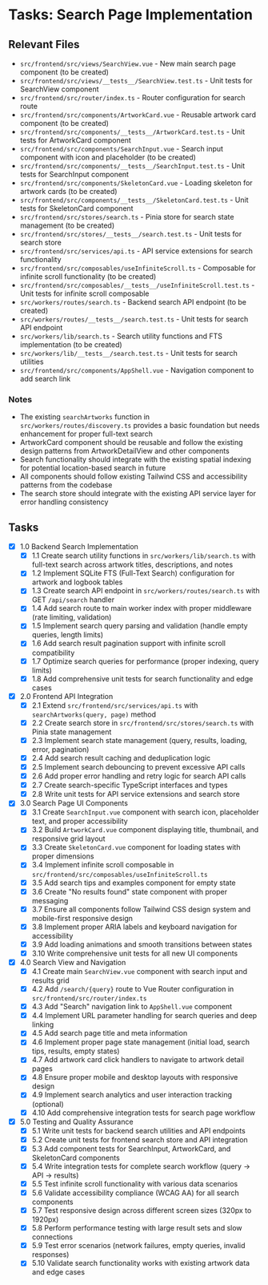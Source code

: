 # Tasks: Search Page Implementation

## Relevant Files

- `src/frontend/src/views/SearchView.vue` - New main search page component (to be created)
- `src/frontend/src/views/__tests__/SearchView.test.ts` - Unit tests for SearchView component
- `src/frontend/src/router/index.ts` - Router configuration for search route
- `src/frontend/src/components/ArtworkCard.vue` - Reusable artwork card component (to be created)
- `src/frontend/src/components/__tests__/ArtworkCard.test.ts` - Unit tests for ArtworkCard component
- `src/frontend/src/components/SearchInput.vue` - Search input component with icon and placeholder (to be created)
- `src/frontend/src/components/__tests__/SearchInput.test.ts` - Unit tests for SearchInput component
- `src/frontend/src/components/SkeletonCard.vue` - Loading skeleton for artwork cards (to be created)
- `src/frontend/src/components/__tests__/SkeletonCard.test.ts` - Unit tests for SkeletonCard component
- `src/frontend/src/stores/search.ts` - Pinia store for search state management (to be created)
- `src/frontend/src/stores/__tests__/search.test.ts` - Unit tests for search store
- `src/frontend/src/services/api.ts` - API service extensions for search functionality
- `src/frontend/src/composables/useInfiniteScroll.ts` - Composable for infinite scroll functionality (to be created)
- `src/frontend/src/composables/__tests__/useInfiniteScroll.test.ts` - Unit tests for infinite scroll composable
- `src/workers/routes/search.ts` - Backend search API endpoint (to be created)
- `src/workers/routes/__tests__/search.test.ts` - Unit tests for search API endpoint
- `src/workers/lib/search.ts` - Search utility functions and FTS implementation (to be created)
- `src/workers/lib/__tests__/search.test.ts` - Unit tests for search utilities
- `src/frontend/src/components/AppShell.vue` - Navigation component to add search link

### Notes

- The existing `searchArtworks` function in `src/workers/routes/discovery.ts` provides a basic foundation but needs enhancement for proper full-text search
- ArtworkCard component should be reusable and follow the existing design patterns from ArtworkDetailView and other components
- Search functionality should integrate with the existing spatial indexing for potential location-based search in future
- All components should follow existing Tailwind CSS and accessibility patterns from the codebase
- The search store should integrate with the existing API service layer for error handling consistency

## Tasks

- [x] 1.0 Backend Search Implementation
  - [x] 1.1 Create search utility functions in `src/workers/lib/search.ts` with full-text search across artwork titles, descriptions, and notes
  - [x] 1.2 Implement SQLite FTS (Full-Text Search) configuration for artwork and logbook tables
  - [x] 1.3 Create search API endpoint in `src/workers/routes/search.ts` with GET `/api/search` handler
  - [x] 1.4 Add search route to main worker index with proper middleware (rate limiting, validation)
  - [x] 1.5 Implement search query parsing and validation (handle empty queries, length limits)
  - [x] 1.6 Add search result pagination support with infinite scroll compatibility
  - [x] 1.7 Optimize search queries for performance (proper indexing, query limits)
  - [x] 1.8 Add comprehensive unit tests for search functionality and edge cases

- [x] 2.0 Frontend API Integration
  - [x] 2.1 Extend `src/frontend/src/services/api.ts` with `searchArtworks(query, page)` method
  - [x] 2.2 Create search store in `src/frontend/src/stores/search.ts` with Pinia state management
  - [x] 2.3 Implement search state management (query, results, loading, error, pagination)
  - [x] 2.4 Add search result caching and deduplication logic
  - [x] 2.5 Implement search debouncing to prevent excessive API calls
  - [x] 2.6 Add proper error handling and retry logic for search API calls
  - [x] 2.7 Create search-specific TypeScript interfaces and types
  - [x] 2.8 Write unit tests for API service extensions and search store

- [x] 3.0 Search Page UI Components
  - [x] 3.1 Create `SearchInput.vue` component with search icon, placeholder text, and proper accessibility
  - [x] 3.2 Build `ArtworkCard.vue` component displaying title, thumbnail, and responsive grid layout
  - [x] 3.3 Create `SkeletonCard.vue` component for loading states with proper dimensions
  - [x] 3.4 Implement infinite scroll composable in `src/frontend/src/composables/useInfiniteScroll.ts`
  - [x] 3.5 Add search tips and examples component for empty state
  - [x] 3.6 Create "No results found" state component with proper messaging
  - [x] 3.7 Ensure all components follow Tailwind CSS design system and mobile-first responsive design
  - [x] 3.8 Implement proper ARIA labels and keyboard navigation for accessibility
  - [x] 3.9 Add loading animations and smooth transitions between states
  - [x] 3.10 Write comprehensive unit tests for all new UI components

- [x] 4.0 Search View and Navigation
  - [x] 4.1 Create main `SearchView.vue` component with search input and results grid
  - [x] 4.2 Add `/search/{query}` route to Vue Router configuration in `src/frontend/src/router/index.ts`
  - [x] 4.3 Add "Search" navigation link to `AppShell.vue` component
  - [x] 4.4 Implement URL parameter handling for search queries and deep linking
  - [x] 4.5 Add search page title and meta information
  - [x] 4.6 Implement proper page state management (initial load, search tips, results, empty states)
  - [x] 4.7 Add artwork card click handlers to navigate to artwork detail pages
  - [x] 4.8 Ensure proper mobile and desktop layouts with responsive design
  - [x] 4.9 Implement search analytics and user interaction tracking (optional)
  - [x] 4.10 Add comprehensive integration tests for search page workflow

- [x] 5.0 Testing and Quality Assurance
  - [x] 5.1 Write unit tests for backend search utilities and API endpoints
  - [x] 5.2 Create unit tests for frontend search store and API integration
  - [x] 5.3 Add component tests for SearchInput, ArtworkCard, and SkeletonCard components
  - [x] 5.4 Write integration tests for complete search workflow (query → API → results)
  - [x] 5.5 Test infinite scroll functionality with various data scenarios
  - [x] 5.6 Validate accessibility compliance (WCAG AA) for all search components
  - [x] 5.7 Test responsive design across different screen sizes (320px to 1920px)
  - [x] 5.8 Perform performance testing with large result sets and slow connections
  - [x] 5.9 Test error scenarios (network failures, empty queries, invalid responses)
  - [x] 5.10 Validate search functionality works with existing artwork data and edge cases

